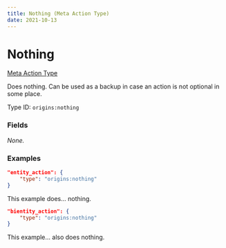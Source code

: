 ```yaml
---
title: Nothing (Meta Action Type)
date: 2021-10-13
---
```


# Nothing

[Meta Action Type](../meta_action_types.md)

Does nothing. Can be used as a backup in case an action is not optional in some place.

Type ID: `origins:nothing`


### Fields

_None._


### Examples

```json
"entity_action": {
    "type": "origins:nothing"
}
```

This example does... nothing.
<br>

```json
"bientity_action": {
    "type": "origins:nothing"
}
```

This example... also does nothing.
